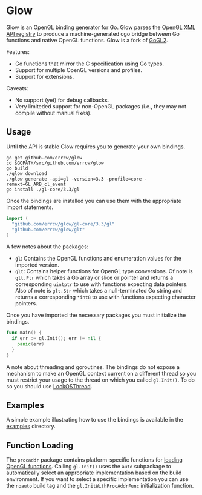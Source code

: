 Glow
====

Glow is an OpenGL binding generator for Go. Glow parses the [OpenGL XML API registry](https://cvs.khronos.org/svn/repos/ogl/trunk/doc/registry/public/api/) to produce a machine-generated cgo bridge between Go functions and native OpenGL functions. Glow is a fork of [GoGL2](https://github.com/chsc/gogl2).

Features:
- Go functions that mirror the C specification using Go types.
- Support for multiple OpenGL versions and profiles.
- Support for extensions.

Caveats:
- No support (yet) for debug callbacks.
- Very limiteded support for non-OpenGL packages (i.e., they may not compile without manual fixes).

Usage
-----

Until the API is stable Glow requires you to generate your own bindings.

    go get github.com/errcw/glow
    cd $GOPATH/src/github.com/errcw/glow
    go build
    ./glow download
    ./glow generate -api=gl -version=3.3 -profile=core -remext=GL_ARB_cl_event
    go install ./gl-core/3.3/gl
    
Once the bindings are installed you can use them with the appropriate import statements.

```Go
import (
  "github.com/errcw/glow/gl-core/3.3/gl"
  "github.com/errcw/glow/glt"
)
```

A few notes about the packages:
- `gl`: Contains the OpenGL functions and enumeration values for the imported version.
- `glt`: Contains helper functions for OpenGL type conversions. Of note is `glt.Ptr` which takes a Go array or slice or pointer and returns a corresponding `uintptr` to use with functions expecting data pointers. Also of note is `glt.Str` which takes a null-terminated Go string and returns a corresponding `*int8` to use with functions expecting character pointers.

Once you have imported the necessary packages you must initialize the bindings.

```Go
func main() {
  if err := gl.Init(); err != nil {
    panic(err)
  }
}
```

A note about threading and goroutines. The bindings do not expose a mechanism to make an OpenGL context current on a different thread so you must restrict your usage to the thread on which you called `gl.Init()`. To do so you should use [LockOSThread](https://code.google.com/p/go-wiki/wiki/LockOSThread).


Examples
--------

A simple example illustrating how to use the bindings is available in the [examples](https://github.com/errcw/glow/tree/master/examples) directory.

Function Loading
----------------

The `procaddr` package contains platform-specific functions for [loading OpenGL functions](https://www.opengl.org/wiki/Load_OpenGL_Functions). Calling `gl.Init()` uses the `auto` subpackage to automatically select an appropriate implementation based on the build environment. If you want to select a specific implementation you can use the `noauto` build tag and the `gl.InitWithProcAddrFunc` initialization function.
